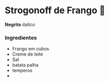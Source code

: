 # Strogonoff de Frango :chicken:



**Negrito**  _italico_

### Ingredientes

* Frango em cubos
* Creme de leite
* Sal
* batata palha
* temperos
* 





